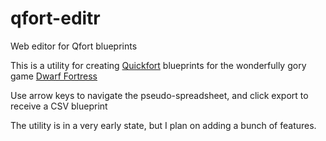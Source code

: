 qfort-editr
===========

Web editor for Qfort blueprints

This is a utility for creating [Quickfort](http://www.joelpt.net/quickfort/) blueprints for the wonderfully gory game [Dwarf Fortress](http://www.bay12games.com/dwarves/)

Use arrow keys to navigate the pseudo-spreadsheet, and click export to receive a CSV blueprint

The utility is in a very early state, but I plan on adding a bunch of features.
